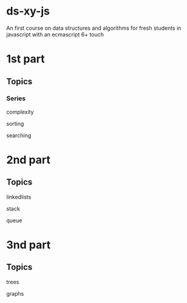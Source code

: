 # ds-xy-js

An first course on data structures and algorithms for fresh students in javascript with an ecmascript 6+ touch

# 1st part

## Topics

### Series

complexity

sorting

searching

# 2nd part

## Topics

linkedlists

stack

queue

# 3nd part

## Topics

trees

graphs
